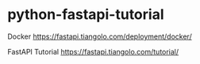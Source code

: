 # python-fastapi-tutorial

Docker
https://fastapi.tiangolo.com/deployment/docker/

FastAPI Tutorial
https://fastapi.tiangolo.com/tutorial/
